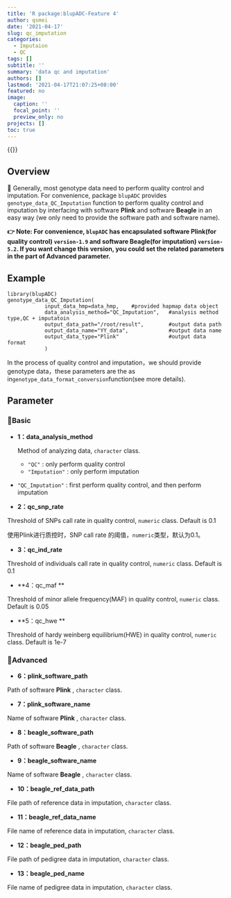 ```yaml
---
title: 'R package:blupADC-Feature 4'
author: qsmei
date: '2021-04-17'
slug: qc_imputation
categories:
  - Imputaion
  - QC
tags: []
subtitle: ''
summary: 'data qc and imputation'
authors: []
lastmod: '2021-04-17T21:07:25+08:00'
featured: no
image:
  caption: ''
  focal_point: ''
  preview_only: no
projects: []
toc: true
---
```


{{<toc>}}

## Overview

🤖 Generally, most genotype data need to perform quality control and imputation.  For convenience,  package `blupADC` provides `genotype_data_QC_Imputation` function to perform quality control and imputation by interfacing with  software **Plink** and software **Beagle** in an easy way (we only need to provide the software path and software name).   

**👉 Note:  For convenience,  `blupADC` has encapsulated software Plink(for quality control)  `version-1.9` and software Beagle(for imputation) `version-5.2`. If you want change this version, you could set the related parameters in the part of Advanced parameter.**

## Example

``` {.R}
library(blupADC)
genotype_data_QC_Imputation(
            input_data_hmp=data_hmp,    #provided hapmap data object
            data_analysis_method="QC_Imputation",   #analysis method type,QC + imputatoin
            output_data_path="/root/result",        #output data path
            output_data_name="YY_data",             #output data name
            output_data_type="Plink"                #output data format 
            )                       
```

In the process of quality control and imputation，we should provide genotype data，these parameters are the as in`genotype_data_format_conversion`function(see more details).

## Parameter

### 💙Basic

- **1：data_analysis_method**

  Method of analyzing data, `character` class.

  -   `"QC"` : only perform quality control
  -   `"Imputation"` : only perform imputation
-   `"QC_Imputation"` : first perform quality control, and then  perform imputation


-   **2：qc_snp_rate**

Threshold of SNPs call rate in quality control, `numeric` class. Default is 0.1

使用Plink进行质控时，SNP call rate 的阈值，`numeric`类型，默认为0.1。

-   **3：qc_ind_rate**

Threshold of individuals call rate in quality control, `numeric` class. Default is 0.1

-   **4：qc_maf **  

Threshold of minor allele frequency(MAF)  in quality control, `numeric` class. Default is 0.05

-   **5：qc_hwe **   

Threshold of hardy weinberg equilibrium(HWE)  in quality control, `numeric` class. Default is 1e-7

### 💜Advanced

-   **6：plink_software_path**

Path of software **Plink**  , `character` class.

-   **7：plink_software_name**

Name of  software  **Plink** , `character` class.

-   **8：beagle_software_path**

Path of software **Beagle** , `character` class.

-   **9：beagle_software_name**

Name of software **Beagle** , `character` class.

-   **10：beagle_ref_data_path**  

File path of reference data in imputation, `character` class.

-   **11：beagle_ref_data_name**

File name of reference data in imputation, `character` class.

-   **12：beagle_ped_path**

File path of pedigree data in imputation, `character` class.

-   **13：beagle_ped_name**

File name of pedigree data in imputation, `character` class.

